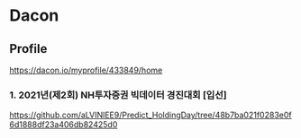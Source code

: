 # Dacon

## Profile
https://dacon.io/myprofile/433849/home

### 1. 2021년(제2회) NH투자증권 빅데이터 경진대회 [입선]
https://github.com/aLVINlEE9/Predict_HoldingDay/tree/48b7ba021f0283e0f6d1888df23a406db82425d0
